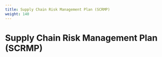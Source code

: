 ```yaml
---
title: Supply Chain Risk Management Plan (SCRMP)
weight: 140
---
```

# Supply Chain Risk Management Plan (SCRMP)

<!-- 
todo:

- Give brief narrative followed by an example of the user guide

 -->